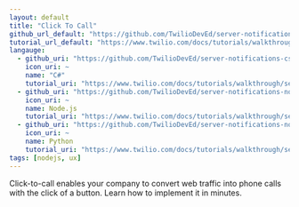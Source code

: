 ```yaml
---
layout: default
title: "Click To Call"
github_url_default: "https://github.com/TwilioDevEd/server-notifications-csharp"
tutorial_url_default: "https://www.twilio.com/docs/tutorials/walkthrough/server-notifications/csharp/mvc"
langauge: 
  - github_uri: "https://github.com/TwilioDevEd/server-notifications-csharp"
    icon_uri: ~
    name: "C#"
    tutorial_uri: "https://www.twilio.com/docs/tutorials/walkthrough/server-notifications/csharp/mvc"
  - github_uri: "https://github.com/TwilioDevEd/server-notifications-node"
    icon_uri: ~
    name: Node.js
    tutorial_uri: "https://www.twilio.com/docs/tutorials/walkthrough/server-notifications/node/express"
  - github_uri: "https://github.com/TwilioDevEd/server-notifications-node"
    icon_uri: ~
    name: Python
    tutorial_uri: "https://www.twilio.com/docs/tutorials/walkthrough/server-notifications/node/express"
tags: [nodejs, ux]
---
```

Click-to-call enables your company to convert web traffic into phone calls with the click of a button. Learn how to implement it in minutes.